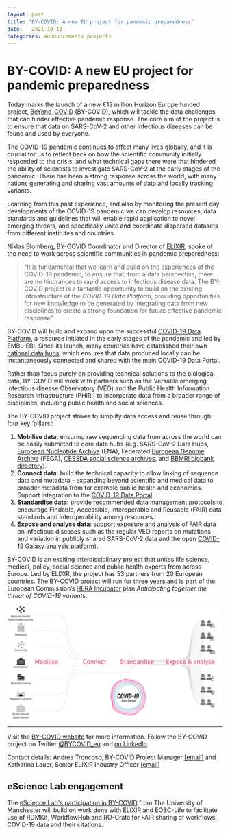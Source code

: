 ```yaml
---
layout: post
title: "BY-COVID: A new EU project for pandemic preparedness"
date:   2021-10-13
categories: announcements projects
---
```


# BY-COVID: A new EU project for pandemic preparedness

Today marks the launch of a new €12 million Horizon Europe funded project, [BeYond-COVID](https://by-covid.org/) (BY-COVID), which will tackle the data challenges that can hinder effective pandemic response. The core aim of the project is to ensure that data on SARS-CoV-2 and other infectious diseases can be found and used by everyone. 

The COVID-19 pandemic continues to affect many lives globally, and it is crucial for us to reflect back on how the scientific community initially responded to the crisis, and what technical gaps there were that hindered the ability of scientists to investigate SARS-CoV-2 at the early stages of the pandemic. There has been a strong response across the world, with many nations generating and sharing vast amounts of data and locally tracking variants. 

Learning from this past experience, and also by monitoring the present day developments of the COVID-19 pandemic we can develop resources, data standards and guidelines that will enable rapid application to novel emerging threats, and specifically unite and coordinate dispersed datasets from different institutes and countries.  

Niklas Blomberg, BY-COVID Coordinator and Director of [ELIXIR](https://elixir-europe.org), spoke of the need to work across scientific communities in pandemic preparedness: 

> “It is fundamental that we learn and build on the experiences of the COVID-19 pandemic, to ensure that, from a data perspective, there are no hindrances to rapid access to infectious disease data. The BY-COVID project is a fantastic opportunity to build on the existing infrastructure of the *COVID-19 Data Platform*, providing opportunities for new knowledge to be generated by integrating data from new disciplines to create a strong foundation for future effective pandemic response” 

BY-COVID will build and expand upon the successful [COVID-19 Data Platform](https://www.covid19dataportal.org/the-european-covid-19-data-platform), a resource initiated in the early stages of the pandemic and led by EMBL-EBI. Since its launch, many countries have established their own [national data hubs](https://www.covid19dataportal.org/data-hubs), which ensures that data produced locally can be instantaneously connected and shared with the main COVID-19 Data Portal.  

Rather than focus purely on providing technical solutions to the biological data, BY-COVID will work with partners such as the Versatile emerging infectious disease Observatory (VEO) and the Public Health Information Research Infrastructure (PHIRI) to incorporate data from a broader range of disciplines, including public health and social sciences.   


The BY-COVID project strives to simplify data access and reuse through four key ‘pillars’:
 
1. **Mobilise data**: ensuring raw sequencing data from across the world can be easily submitted to core data hubs (e.g. SARS-CoV-2 Data Hubs, [European Nucleotide Archive](https://www.ebi.ac.uk/ena/browser/home) (ENA), Federated [European Genome Archive](https://ega-archive.org/) (FEGA), [CESSDA social science archives](https://datacatalogue.cessda.eu/), and [BBMRI biobank directory](https://www.bbmri-eric.eu/services/directory/)).
2. **Connect data**: build the technical capacity to allow linking of sequence data and metadata - expanding beyond scientific and medical data to broader metadata from for example public health and economics. Support integration to the [COVID-19 Data Portal](https://www.covid19dataportal.org). 
3. **Standardise data**: provide recommended data management protocols to encourage Findable, Accessible, Interoperable and Reusable (FAIR) data standards and interoperability among resources. 
4. **Expose and analyse data**: support exposure and analysis of FAIR data on infectious diseases such as the regular VEO reports on mutations and variation in publicly shared SARS-CoV-2 data and the open [COVID-19 Galaxy analysis platform](https://covid19.galaxyproject.org/)).  

BY-COVID is an exciting interdisciplinary project that unites life science, medical, policy, social science and public health experts from across Europe. Led by ELIXIR, the project has 53 partners from 20 European countries. The BY-COVID project will run for three years and is part of the European Commission’s [HERA Incubator](https://ec.europa.eu/info/sites/default/files/communication-hera-incubator-anticipating-threat-covid-19-variants_en.pdf) plan _Anticipating together the threat of COVID-19 variants_.

![BY-COVID concept diagram](/images/by-covid-concept.svg) 

<hr />

Visit the [BY-COVID website](https://by-covid.org/) for more information. Follow the BY-COVID project on Twitter [@BYCOVID_eu](https://twitter.com/BYCOVID_eu) and [on LinkedIn](https://www.linkedin.com/company/by-covid/).

Contact details: Andrea Troncoso, BY-COVID Project Manager [[email]](mailto:bycovid-coordination@elixir-europe.org) and Katharina Lauer, Senior ELIXIR Industry Officer [[email]](katharina.lauer@elixir-europe.org)

## eScience Lab engagement

The [eScience Lab's participation in BY-COVID](/projects/by-covid/) from The University of Manchester will build on work done with ELIXIR and EOSC-Life to facilitate use of RDMKit, WorkflowHub and RO-Crate for FAIR sharing of workflows, COVID-19 data and their citations.
